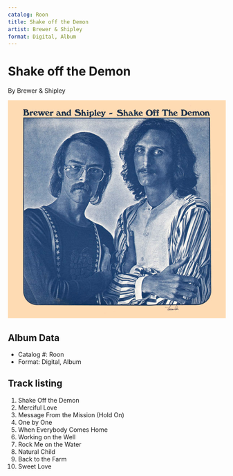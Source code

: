 ```yaml
---
catalog: Roon
title: Shake off the Demon
artist: Brewer & Shipley
format: Digital, Album
---
```


# Shake off the Demon

By Brewer & Shipley

![](../../assets/albumcovers/Brewer_and_Shipley-Shake_off_the_Demon.png)

## Album Data

- Catalog #: Roon
- Format: Digital, Album


## Track listing


1. Shake Off the Demon
2. Merciful Love
3. Message From the Mission (Hold On)
4. One by One
5. When Everybody Comes Home
6. Working on the Well
7. Rock Me on the Water
8. Natural Child
9. Back to the Farm
10. Sweet Love

